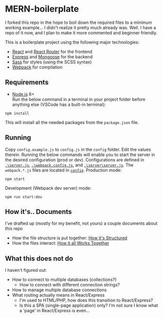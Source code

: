 # MERN-boilerplate
I forked this repo in the hope to boil down the required files to a minimum working example... I didn't realize it pretty much already was. Well. I have a repo of it now, and I plan to make it more commented and beginner friendly.

This is a boilerplate project using the following major technologies:
- [React](https://facebook.github.io/react/) and [React Router](https://reacttraining.com/react-router/) for the frontend
- [Express](http://expressjs.com/) and [Mongoose](http://mongoosejs.com/) for the backend
- [Sass](http://sass-lang.com/) for styles (using the SCSS syntax)
- [Webpack](https://webpack.github.io/) for compilation

## Requirements
- [Node.js](https://nodejs.org/en/) 6+  
Run the below command in a terminal in your project folder before anything else (VSCode has a built-in terminal):
```shell
npm install
```
This will install all the needed packages from the `package.json` file.

## Running
Copy `config.example.js` to `config.js` in the `config` folder. Edit the values therein. Running the below commands will enable you to start the server in the desired configuration (prod or dev). Configurations are defined in [`.\server.js`](server.js), [`.\webpack.config.js`](webpack.config.js), and [`.\server\server.js`](server/server.js). The `webpack.*.js` files are located in [`config`](config).
Production mode:
```shell
npm start
```

Development (Webpack dev server) mode:
```shell
npm run start:dev
```

## How it's.. Documents
I've drafted up (mostly for my benefit, not yours) a couple documents about this repo
- How the file structure is put together: [How it's Structured](How_its_Structured.md)
- How the files interact: [How it all Works Together](How_it_Works.md)

## What this does not do
I haven't figured out:
- How to connect to multiple databases (collections?)
  - How to connect with different connection strings?
- How to manage multiple database connections
- What routing actually means in React/Express
    - I'm used to HTML/PHP, how does this transition to React/Express?
    - Is this a SPA (single-page application) only? I'm not sure I know what a 'page' in React/Express is even...